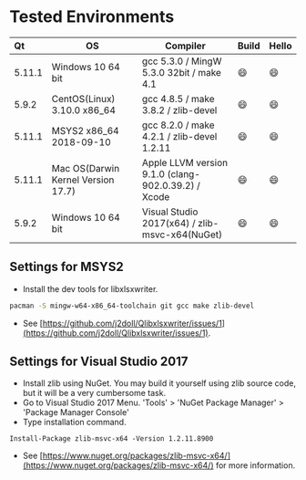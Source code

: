 # Tested Environments

| Qt     | OS                                 | Compiler                                            | Build   | Hello   |
| :----- | ---------------------------------- | --------------------------------------------------- | ------- | ------- |
| 5.11.1 | Windows 10 64 bit                  | gcc 5.3.0 / MingW 5.3.0 32bit / make 4.1            | :smile: | :smile: |
| 5.9.2  | CentOS(Linux) 3.10.0 x86_64        | gcc 4.8.5 / make 3.8.2 / zlib-devel                 | :smile: | :smile: |
| 5.11.1 | MSYS2 x86_64 2018-09-10            | gcc 8.2.0 / make 4.2.1 / zlib-devel 1.2.11          | :smile: | :smile: |
| 5.11.1 | Mac OS(Darwin Kernel Version 17.7) | Apple LLVM version 9.1.0 (clang-902.0.39.2) / Xcode | :smile: | :smile: |
| 5.9.2  | Windows 10 64 bit                  | Visual Studio 2017(x64) / zlib-msvc-x64(NuGet)      | :smile: | :smile: |

## Settings for MSYS2
- Install the dev tools for libxlsxwriter.
```bash
pacman -S mingw-w64-x86_64-toolchain git gcc make zlib-devel
```
- See [https://github.com/j2doll/Qlibxlsxwriter/issues/1](https://github.com/j2doll/Qlibxlsxwriter/issues/1).

## Settings for Visual Studio 2017
- Install zlib using NuGet. You may build it yourself using zlib source code, but it will be a very cumbersome task.
- Go to Visual Studio 2017 Menu. 'Tools' > 'NuGet Package Manager' > 'Package Manager Console'
- Type installation command. 
```
Install-Package zlib-msvc-x64 -Version 1.2.11.8900
```
- See [https://www.nuget.org/packages/zlib-msvc-x64/](https://www.nuget.org/packages/zlib-msvc-x64/) for more information.
